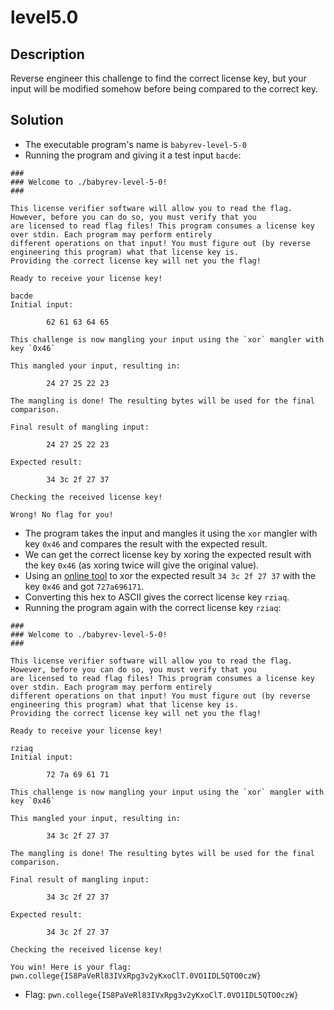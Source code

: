 # level5.0
## Description
Reverse engineer this challenge to find the correct license key, but your input will be modified somehow before being compared to the correct key.
## Solution
- The executable program's name is `babyrev-level-5-0`
- Running the program and giving it a test input `bacde`:
```
###
### Welcome to ./babyrev-level-5-0!
###

This license verifier software will allow you to read the flag. However, before you can do so, you must verify that you
are licensed to read flag files! This program consumes a license key over stdin. Each program may perform entirely
different operations on that input! You must figure out (by reverse engineering this program) what that license key is.
Providing the correct license key will net you the flag!

Ready to receive your license key!

bacde
Initial input:

        62 61 63 64 65 

This challenge is now mangling your input using the `xor` mangler with key `0x46`

This mangled your input, resulting in:

        24 27 25 22 23 

The mangling is done! The resulting bytes will be used for the final comparison.

Final result of mangling input:

        24 27 25 22 23 

Expected result:

        34 3c 2f 27 37 

Checking the received license key!

Wrong! No flag for you!
```
- The program takes the input and mangles it using the `xor` mangler with key `0x46` and compares the result with the expected result.
- We can get the correct license key by xoring the expected result with the key `0x46` (as xoring twice will give the original value).
- Using an [online tool](https://md5decrypt.net/en/Xor/) to xor the expected result `34 3c 2f 27 37` with the key `0x46` and got `727a696171`. 
- Converting this hex to ASCII gives the correct license key `rziaq`.
- Running the program again with the correct license key `rziaq`:
```
###
### Welcome to ./babyrev-level-5-0!
###

This license verifier software will allow you to read the flag. However, before you can do so, you must verify that you
are licensed to read flag files! This program consumes a license key over stdin. Each program may perform entirely
different operations on that input! You must figure out (by reverse engineering this program) what that license key is.
Providing the correct license key will net you the flag!

Ready to receive your license key!

rziaq
Initial input:

        72 7a 69 61 71 

This challenge is now mangling your input using the `xor` mangler with key `0x46`

This mangled your input, resulting in:

        34 3c 2f 27 37 

The mangling is done! The resulting bytes will be used for the final comparison.

Final result of mangling input:

        34 3c 2f 27 37 

Expected result:

        34 3c 2f 27 37 

Checking the received license key!

You win! Here is your flag:
pwn.college{IS8PaVeRl83IVxRpg3v2yKxoClT.0VO1IDL5QTO0czW}
```
- Flag: `pwn.college{IS8PaVeRl83IVxRpg3v2yKxoClT.0VO1IDL5QTO0czW}`